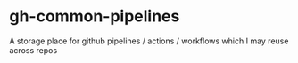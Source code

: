# gh-common-pipelines
A storage place for github pipelines / actions / workflows which I may reuse across repos

